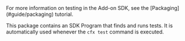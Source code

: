 <span class="aside">
For more information on testing in the Add-on SDK, see the
[Packaging](#guide/packaging) tutorial.
</span>

This package contains an SDK Program that finds and runs tests. It is
automatically used whenever the `cfx test` command is executed.
